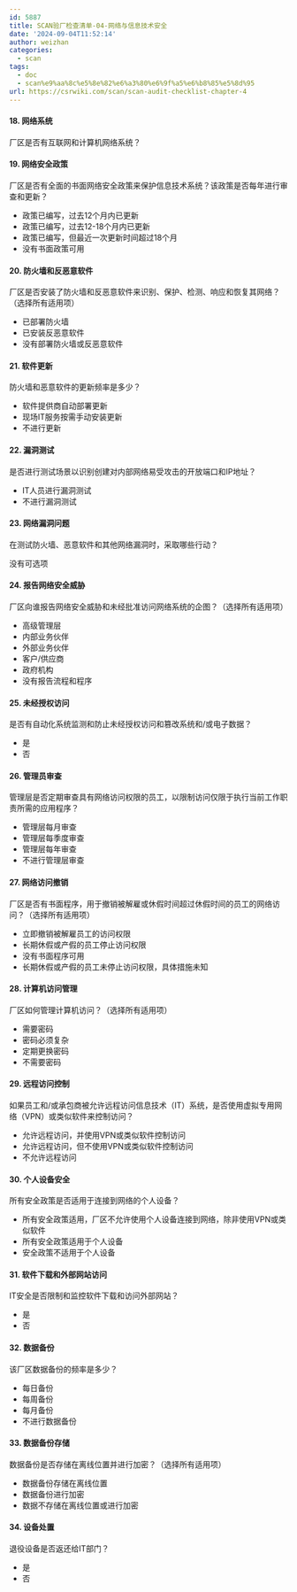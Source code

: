 ```yaml
---
id: 5887
title: SCAN验厂检查清单-04-网络与信息技术安全
date: '2024-09-04T11:52:14'
author: weizhan
categories:
  - scan
tags:
  - doc
  - scan%e9%aa%8c%e5%8e%82%e6%a3%80%e6%9f%a5%e6%b8%85%e5%8d%95
url: https://csrwiki.com/scan/scan-audit-checklist-chapter-4
---
```


#### 18. 网络系统

厂区是否有互联网和计算机网络系统？

#### 19. 网络安全政策

厂区是否有全面的书面网络安全政策来保护信息技术系统？该政策是否每年进行审查和更新？

- 政策已编写，过去12个月内已更新
- 政策已编写，过去12-18个月内已更新
- 政策已编写，但最近一次更新时间超过18个月
- 没有书面政策可用

#### 20. 防火墙和反恶意软件

厂区是否安装了防火墙和反恶意软件来识别、保护、检测、响应和恢复其网络？（选择所有适用项）

- 已部署防火墙
- 已安装反恶意软件
- 没有部署防火墙或反恶意软件

#### 21. 软件更新

防火墙和恶意软件的更新频率是多少？

- 软件提供商自动部署更新
- 现场IT服务按需手动安装更新
- 不进行更新

#### 22. 漏洞测试

是否进行测试场景以识别创建对内部网络易受攻击的开放端口和IP地址？

- IT人员进行漏洞测试
- 不进行漏洞测试

#### 23. 网络漏洞问题

在测试防火墙、恶意软件和其他网络漏洞时，采取哪些行动？

没有可选项

#### 24. 报告网络安全威胁

厂区向谁报告网络安全威胁和未经批准访问网络系统的企图？（选择所有适用项）

- 高级管理层
- 内部业务伙伴
- 外部业务伙伴
- 客户/供应商
- 政府机构
- 没有报告流程和程序

#### 25. 未经授权访问

是否有自动化系统监测和防止未经授权访问和篡改系统和/或电子数据？

- 是
- 否

#### 26. 管理员审查

管理层是否定期审查具有网络访问权限的员工，以限制访问仅限于执行当前工作职责所需的应用程序？

- 管理层每月审查
- 管理层每季度审查
- 管理层每年审查
- 不进行管理层审查

#### 27. 网络访问撤销

厂区是否有书面程序，用于撤销被解雇或休假时间超过休假时间的员工的网络访问？（选择所有适用项）

- 立即撤销被解雇员工的访问权限
- 长期休假或产假的员工停止访问权限
- 没有书面程序可用
- 长期休假或产假的员工未停止访问权限，具体措施未知

#### 28. 计算机访问管理

厂区如何管理计算机访问？（选择所有适用项）

- 需要密码
- 密码必须复杂
- 定期更换密码
- 不需要密码

#### 29. 远程访问控制

如果员工和/或承包商被允许远程访问信息技术（IT）系统，是否使用虚拟专用网络（VPN）或类似软件来控制访问？

- 允许远程访问，并使用VPN或类似软件控制访问
- 允许远程访问，但不使用VPN或类似软件控制访问
- 不允许远程访问

#### 30. 个人设备安全

所有安全政策是否适用于连接到网络的个人设备？

- 所有安全政策适用，厂区不允许使用个人设备连接到网络，除非使用VPN或类似软件
- 所有安全政策适用于个人设备
- 安全政策不适用于个人设备

#### 31. 软件下载和外部网站访问

IT安全是否限制和监控软件下载和访问外部网站？

- 是
- 否

#### 32. 数据备份

该厂区数据备份的频率是多少？

- 每日备份
- 每周备份
- 每月备份
- 不进行数据备份

#### 33. 数据备份存储

数据备份是否存储在离线位置并进行加密？（选择所有适用项）

- 数据备份存储在离线位置
- 数据备份进行加密
- 数据不存储在离线位置或进行加密

#### 34. 设备处置

退役设备是否返还给IT部门？

- 是
- 否
